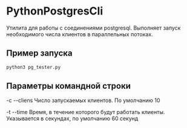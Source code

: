 # PythonPostgresCli

Утилита для работы с соединениями postgresql. Выполняет запуск необходимого числа клиентов в параллельных потоках. 

## Пример запуска

```bash
python3 pg_tester.py
```

## Параметры командной строки

-c
--cliens Число запускаемых клиентов. По умолчанию 10

-t
--time Время, в течение которого будут работать клиенты. Указывается в секундах, по умолчанию 60 секунд

